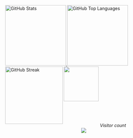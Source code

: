 <!-- Username = RomulusMirauta -->


<a href="#">
	<img height=195
		src="https://github-readme-stats.vercel.app/api?username=RomulusMirauta&theme=dark&show_icons=true&hide_border=false&count_private=true"
		alt="GitHub Stats" />
</a>


<a href="#">
	<img height=195
		src="https://github-readme-stats.vercel.app/api/top-langs/?username=RomulusMirauta&theme=dark&show_icons=true&hide_border=false&layout=compact"
		alt="GitHub Top Languages" />
</a>



<a href="#">
	<img align="left" height=185
		src="https://github-readme-streak-stats.herokuapp.com/?user=RomulusMirauta&theme=dark&hide_border=false"
		alt="GitHub Streak" />
</a>


<a href="#">
	<img align="left" height=112
		src="https://github-profile-trophy.vercel.app/?username=RomulusMirauta&theme=darkhub&no-frame=false&title=Repositories,Followers,Commits&column=-1" />
</a>


<br><br><br><br><br><br><br><br><br>


<p align="center">
	<i>Visitor count</i><br>
	<img src="https://profile-counter.glitch.me/RomulusMirauta/count.svg" />
</p>